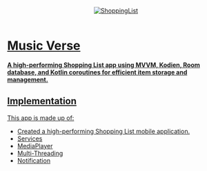 <p align="center">
   <a href="https://github.com/4rju9/ShoppingList"><img src="https://github.com/4rju9/ShoppingList/assets/63835760/4753f6d4-2b16-47be-a064-278e7a79850c" alt="ShoppingList"</a>
   <br>
   <br>
</p>
<h1>Music Verse</h1>
<b>A high-performing Shopping List app using MVVM, Kodien, Room database, and Kotlin coroutines for efficient item storage and management. </b>

## Implementation
This app is made up of:
   * Created a high-performing Shopping List mobile application.
   * Services
   * MediaPlayer
   * Multi-Threading
   * Notification


<!-- ## Usage
<b>Disclaimer :</b>
* This app is not published on Playstore, you have to download this from
* Official website
* This GitHub Page
(after that downloading follow the steps below)


**Step 1** => Download the APK [Click To Download](https://index.4rju9.workers.dev/0:/timeTableApp/app-release.apk)

**Step 2** => Go to download section of your browser / Or find the APK file in your phone's storage

**Step 3** => Tap on the apk file to open and then click install

<b>Important :</b>
* Because the app is not published on Playstore, that's why the Playstore doesn't Recognise it
* Playstore will prompt something like that it doesn't recognise the app's developer
* which means i have not published the app on Playstore and they do not know about me and this app
* It's alright, whatever prompt the Playstore is showing, you have to just click okey/next.
* after you install it, it will show you that there's nothing wrong in the app, and it's totally safe.

**Step 4** => Run the app
* Create an account or Login into your account if you already have one
* Select your course and semester

No more steps, all done ✅ -->

